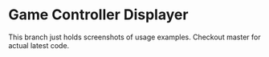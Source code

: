 # Game Controller Displayer

This branch just holds screenshots of usage examples.
Checkout master for actual latest code.